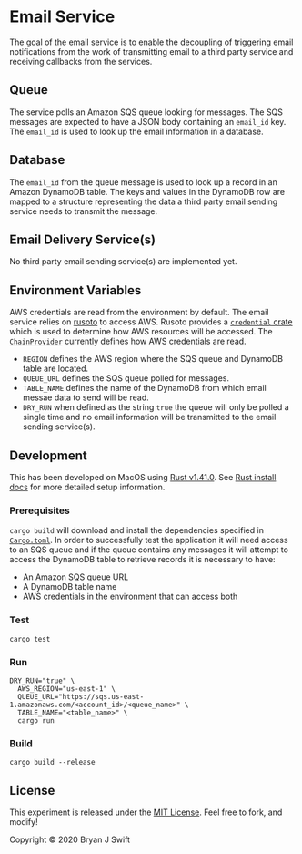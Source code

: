# Email Service

The goal of the email service is to enable the decoupling of triggering email
notifications from the work of transmitting email to a third party service and
receiving callbacks from the services.

## Queue

The service polls an Amazon SQS queue looking for messages. The SQS messages
are expected to have a JSON body containing an `email_id` key. The `email_id`
is used to look up the email information in a database.

## Database

The `email_id` from the queue message is used to look up a record in an Amazon
DynamoDB table. The keys and values in the DynamoDB row are mapped to a
structure representing the data a third party email sending service needs to
transmit the message.

## Email Delivery Service(s)

No third party email sending service(s) are implemented yet.

## Environment Variables

AWS credentials are read from the environment by default. The email service
relies on [rusoto][rusoto] to access AWS. Rusoto provides a [`credential`
crate][credential] which is used to determine how AWS resources will be
accessed. The [`ChainProvider`][credential_chain_provider] currently defines
how AWS credentials are read.

[rusoto]: https://github.com/rusoto/rusoto
[credential]: https://crates.io/crates/rusoto_credential
[credential_chain_provider]: https://docs.rs/rusoto_credential/0.43.0/rusoto_credential/struct.ChainProvider.html

- `REGION` defines the AWS region where the SQS queue and DynamoDB table are
  located.
- `QUEUE_URL` defines the SQS queue polled for messages.
- `TABLE_NAME` defines the name of the DynamoDB from which email messae data to
  send will be read.
- `DRY_RUN` when defined as the string `true` the queue will only be polled a
  single time and no email information will be transmitted to the email sending
  service(s).

## Development

This has been developed on MacOS using [Rust v1.41.0][rust-stable]. See [Rust
install docs][rust-install] for more detailed setup information.

[rust-stable]: https://www.rust-lang.org
[rust-install]: https://www.rust-lang.org/tools/install

### Prerequisites

`cargo build` will download and install the dependencies specified in
[`Cargo.toml`](Cargo.toml). In order to successfully test the application it
will need access to an SQS queue and if the queue contains any messages it will
attempt to access the DynamoDB table to retrieve records it is necessary to
have:

- An Amazon SQS queue URL
- A DynamoDB table name
- AWS credentials in the environment that can access both

### Test

```shell
cargo test
```

### Run

```
DRY_RUN="true" \
  AWS_REGION="us-east-1" \
  QUEUE_URL="https://sqs.us-east-1.amazonaws.com/<account_id>/<queue_name>" \
  TABLE_NAME="<table_name>" \
  cargo run
```

### Build

```shell
cargo build --release
```

## License

This experiment is released under the [MIT License](LICENSE). Feel free to
fork, and modify!

Copyright © 2020 Bryan J Swift
